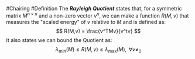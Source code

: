 #Chairing #Definition 
The ***Rayleigh Quotient*** states that, for a symmetric matrix $M^{n\times n}$ and a non-zero vector $v^n$, we can make a function $R(M,v)$ that measures the "scaled energy" of $v$ relative to $M$ and is defined as:
$$
R(M,v) = \frac{v^TMv}{v^tv}
$$
It also states we can bound the Quotient as:
$$
\lambda_{\text{min}}(M) \leq R(M,v) \leq \lambda_{\text{max}}(M), \text{ } \forall v\neq_{0}
$$
